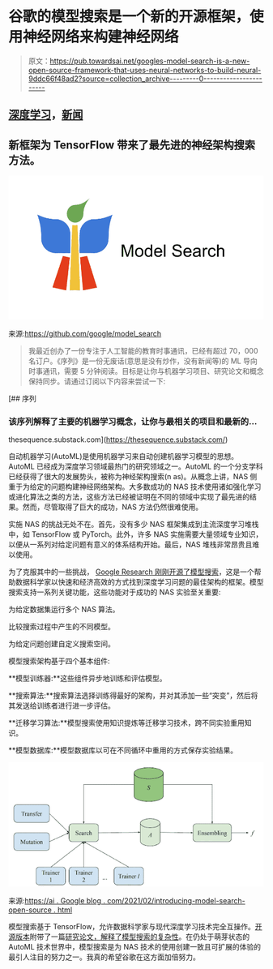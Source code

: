 # 谷歌的模型搜索是一个新的开源框架，使用神经网络来构建神经网络

> 原文：<https://pub.towardsai.net/googles-model-search-is-a-new-open-source-framework-that-uses-neural-networks-to-build-neural-9ddc66f48ad2?source=collection_archive---------0----------------------->

## [深度学习](https://towardsai.net/p/category/machine-learning/deep-learning)，[新闻](https://towardsai.net/p/category/news)

## 新框架为 TensorFlow 带来了最先进的神经架构搜索方法。

![](img/b1cd18db015389b1ee1680e7d6c1b505.png)

来源:https://github.com/google/model_search

> 我最近创办了一份专注于人工智能的教育时事通讯，已经有超过 70，000 名订户。《序列》是一份无废话(意思是没有炒作，没有新闻等)的 ML 导向时事通讯，需要 5 分钟阅读。目标是让你与机器学习项目、研究论文和概念保持同步。请通过订阅以下内容来尝试一下:

[](https://thesequence.substack.com/) [## 序列

### 该序列解释了主要的机器学习概念，让你与最相关的项目和最新的…

thesequence.substack.com](https://thesequence.substack.com/) 

自动机器学习(AutoML)是使用机器学习来自动创建机器学习模型的思想。AutoML 已经成为深度学习领域最热门的研究领域之一。AutoML 的一个分支学科已经获得了很大的发展势头，被称为神经架构搜索(n as)。从概念上讲，NAS 侧重于为给定的问题构建神经网络架构。大多数成功的 NAS 技术使用诸如强化学习或进化算法之类的方法，这些方法已经被证明在不同的领域中实现了最先进的结果。然而，尽管取得了巨大的成功，NAS 方法仍然很难使用。

实施 NAS 的挑战无处不在。首先，没有多少 NAS 框架集成到主流深度学习堆栈中，如 TensorFlow 或 PyTorch。此外，许多 NAS 实施需要大量领域专业知识，以便从一系列对给定问题有意义的体系结构开始。最后，NAS 堆栈非常昂贵且难以使用。

为了克服其中的一些挑战， [Google Research 刚刚开源了模型搜索](https://github.com/google/model_search)，这是一个帮助数据科学家以快速和经济高效的方式找到深度学习问题的最佳架构的框架。模型搜索支持一系列关键功能，这些功能对于成功的 NAS 实验至关重要:

为给定数据集运行多个 NAS 算法。

比较搜索过程中产生的不同模型。

为给定问题创建自定义搜索空间。

模型搜索架构基于四个基本组件:

**模型训练器:**这些组件异步地训练和评估模型。

**搜索算法:**搜索算法选择训练得最好的架构，并对其添加一些“突变”，然后将其发送给训练者进行进一步评估。

**迁移学习算法:**模型搜索使用知识提炼等迁移学习技术，跨不同实验重用知识。

**模型数据库:**模型数据库以可在不同循环中重用的方式保存实验结果。

![](img/4c84a1c075a5f4bbf29eb9577d48be22.png)

来源:[https://ai . Google blog . com/2021/02/introducing-model-search-open-source . html](https://ai.googleblog.com/2021/02/introducing-model-search-open-source.html)

模型搜索基于 TensorFlow，允许数据科学家与现代深度学习技术完全互操作。[开源版本](https://github.com/google/model_search)附带了一篇[研究论文，解释了模型搜索的复杂性](https://pdfs.semanticscholar.org/1bca/d4cdfbc01fbb60a815660d034e561843d67a.pdf)。在仍处于萌芽状态的 AutoML 技术世界中，模型搜索是为 NAS 技术的使用创建一致且可扩展的体验的最引人注目的努力之一。我真的希望谷歌在这方面加倍努力。
